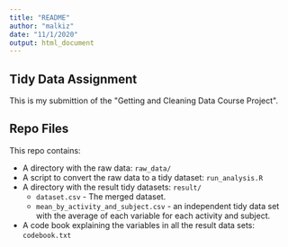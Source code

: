 ```yaml
---
title: "README"
author: "malkiz"
date: "11/1/2020"
output: html_document
---
```


## Tidy Data Assignment

This is my submittion of the "Getting and Cleaning Data Course Project".

## Repo Files

This repo contains:
 - A directory with the raw data: `raw_data/`
 - A script to convert the raw data to a tidy dataset: `run_analysis.R`
 - A directory with the result tidy datasets: `result/`
   - `dataset.csv` - The merged dataset.
   - `mean_by_activity_and_subject.csv` - an independent tidy data set with the average of each variable for each activity and subject.
 - A code book explaining the variables in all the result data sets: `codebook.txt`
